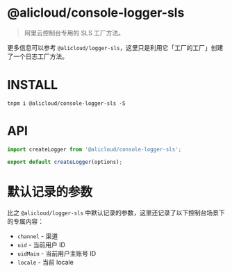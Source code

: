 @alicloud/console-logger-sls
===

> 阿里云控制台专用的 SLS 工厂方法。

更多信息可以参考 `@alicloud/logger-sls`，这里只是利用它「工厂的工厂」创建了一个日志工厂方法。

# INSTALL

```
tnpm i @alicloud/console-logger-sls -S
```

# API

```typescript
import createLogger from '@alicloud/console-logger-sls';

export default createLogger(options);
```

# 默认记录的参数

比之 `@alicloud/logger-sls` 中默认记录的参数，这里还记录了以下控制台场景下的专属内容：

* `channel` - 渠道
* `uid` - 当前用户 ID
* `uidMain` - 当前用户主账号 ID
* `locale` - 当前 locale
